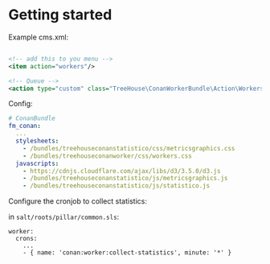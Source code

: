 Getting started
===============

Example cms.xml:

```xml

<!-- add this to you menu -->
<item action="workers"/>

<!-- Queue -->
<action type="custom" class="TreeHouse\ConanWorkerBundle\Action\Workers" title="workers" slug="workers"/>
```

Config:

```yml
# ConanBundle
fm_conan:
  ...
  stylesheets:
    - /bundles/treehouseconanstatistico/css/metricsgraphics.css
    - /bundles/treehouseconanworker/css/workers.css
  javascripts:
    - https://cdnjs.cloudflare.com/ajax/libs/d3/3.5.0/d3.js
    - /bundles/treehouseconanstatistico/js/metricsgraphics.js
    - /bundles/treehouseconanstatistico/js/statistico.js
```


Configure the cronjob to collect statistics:

in `salt/roots/pillar/common.sls`:

```
worker:
  crons:
    ...
    - { name: 'conan:worker:collect-statistics', minute: '*' }
```
